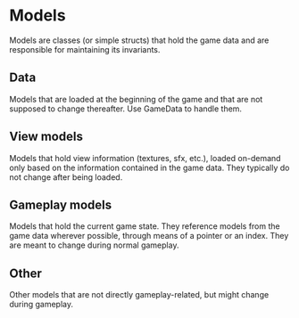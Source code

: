 # Models

Models are classes (or simple structs) that hold the game data and are responsible for maintaining its invariants.

## Data

Models that are loaded at the beginning of the game and that are not supposed to change thereafter. Use GameData to handle them.

## View models

Models that hold view information (textures, sfx, etc.), loaded on-demand only based on the information contained in the game data. They typically do not change after being loaded.

## Gameplay models

Models that hold the current game state. They reference models from the game data wherever possible, through means of a pointer or an index. They are meant to change during normal gameplay.

## Other

Other models that are not directly gameplay-related, but might change during gameplay.
